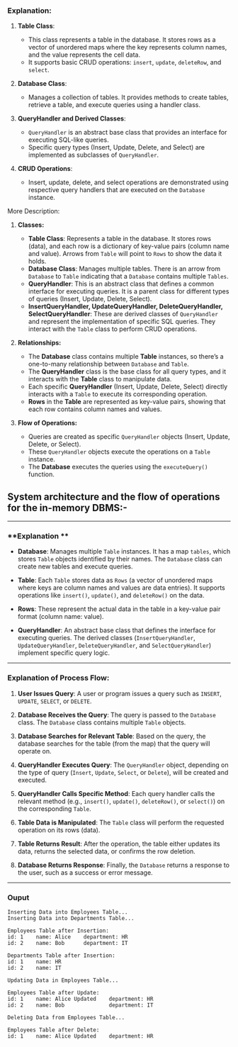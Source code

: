 ### Explanation:

1. **Table Class**:  
   - This class represents a table in the database. It stores rows as a vector of unordered maps where the key represents column names, and the value represents the cell data. 
   - It supports basic CRUD operations: `insert`, `update`, `deleteRow`, and `select`.

2. **Database Class**:  
   - Manages a collection of tables. It provides methods to create tables, retrieve a table, and execute queries using a handler class.

3. **QueryHandler and Derived Classes**:  
   - `QueryHandler` is an abstract base class that provides an interface for executing SQL-like queries.
   - Specific query types (Insert, Update, Delete, and Select) are implemented as subclasses of `QueryHandler`.

4. **CRUD Operations**:  
   - Insert, update, delete, and select operations are demonstrated using respective query handlers that are executed on the `Database` instance.







More Description:

1. **Classes:**
   - **Table Class**: Represents a table in the database. It stores rows (data), and each row is a dictionary of key-value pairs (column name and value). Arrows from `Table` will point to `Rows` to show the data it holds.
   - **Database Class**: Manages multiple tables. There is an arrow from `Database` to `Table` indicating that a `Database` contains multiple `Tables`.
   - **QueryHandler**: This is an abstract class that defines a common interface for executing queries. It is a parent class for different types of queries (Insert, Update, Delete, Select).
   - **InsertQueryHandler, UpdateQueryHandler, DeleteQueryHandler, SelectQueryHandler**: These are derived classes of `QueryHandler` and represent the implementation of specific SQL queries. They interact with the `Table` class to perform CRUD operations.

2. **Relationships:**
   - The **Database** class contains multiple **Table** instances, so there’s a one-to-many relationship between `Database` and `Table`.
   - The **QueryHandler** class is the base class for all query types, and it interacts with the **Table** class to manipulate data.
   - Each specific **QueryHandler** (Insert, Update, Delete, Select) directly interacts with a `Table` to execute its corresponding operation.
   - **Rows** in the **Table** are represented as key-value pairs, showing that each row contains column names and values.

3. **Flow of Operations:**
   - Queries are created as specific `QueryHandler` objects (Insert, Update, Delete, or Select).
   - These `QueryHandler` objects execute the operations on a `Table` instance.
   - The **Database** executes the queries using the `executeQuery()` function.



## System architecture and the flow of operations for the in-memory DBMS:-

---


### **Explanation **

- **Database**: Manages multiple `Table` instances. It has a map `tables`, which stores `Table` objects identified by their names. The `Database` class can create new tables and execute queries.
  
- **Table**: Each `Table` stores data as `Rows` (a vector of unordered maps where keys are column names and values are data entries). It supports operations like `insert()`, `update()`, and `deleteRow()` on the data.

- **Rows**: These represent the actual data in the table in a key-value pair format (column name: value).

- **QueryHandler**: An abstract base class that defines the interface for executing queries. The derived classes (`InsertQueryHandler`, `UpdateQueryHandler`, `DeleteQueryHandler`, and `SelectQueryHandler`) implement specific query logic.

---


### **Explanation of Process Flow:**

1. **User Issues Query**: A user or program issues a query such as `INSERT`, `UPDATE`, `SELECT`, or `DELETE`.

2. **Database Receives the Query**: The query is passed to the `Database` class. The `Database` class contains multiple `Table` objects.

3. **Database Searches for Relevant Table**: Based on the query, the database searches for the table (from the map) that the query will operate on.

4. **QueryHandler Executes Query**: The `QueryHandler` object, depending on the type of query (`Insert`, `Update`, `Select`, or `Delete`), will be created and executed.

5. **QueryHandler Calls Specific Method**: Each query handler calls the relevant method (e.g., `insert()`, `update()`, `deleteRow()`, or `select()`) on the corresponding `Table`.

6. **Table Data is Manipulated**: The `Table` class will perform the requested operation on its rows (data).

7. **Table Returns Result**: After the operation, the table either updates its data, returns the selected data, or confirms the row deletion.

8. **Database Returns Response**: Finally, the `Database` returns a response to the user, such as a success or error message.

---



### Ouput

```
Inserting Data into Employees Table...
Inserting Data into Departments Table...

Employees Table after Insertion:
id: 1    name: Alice    department: HR    
id: 2    name: Bob      department: IT    

Departments Table after Insertion:
id: 1    name: HR    
id: 2    name: IT    

Updating Data in Employees Table...

Employees Table after Update:
id: 1    name: Alice Updated    department: HR    
id: 2    name: Bob              department: IT    

Deleting Data from Employees Table...

Employees Table after Delete:
id: 1    name: Alice Updated    department: HR    

```
